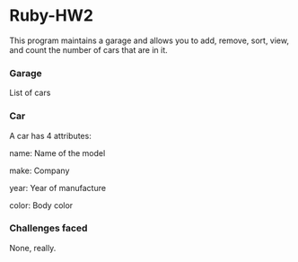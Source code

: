 # Ruby-HW2
This program maintains a garage and allows you to add, remove, sort, view, and count the number of cars that are in it.


### Garage 
List of cars


### Car
A car has 4 attributes: 

name: Name of the model

make: Company

year: Year of manufacture

color: Body color


### Challenges faced
None, really. 